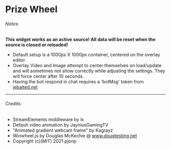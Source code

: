 # Prize Wheel

###### Notes:
**This widget works as an active source! All data will be reset when the source is closed or reloaded!**
- Default setup is a 1000px X 1000px container, centered on the overlay editor
- Overlay Video and Image attempt to center themselves on load/update and will sometimes not show correctly while adjusting the settings. They will force center after 10 seconds.
- Having the bot respond in chat requires a 'botMsg' token from [jebaited.net](https://jebaited.net/)

***

###### Credits:
 - StreamElements middleware by lx
 - Default video animation by JayniusGamingTV
 - "Animated gradient webcam frame" by Kagrayz
 - Winwheel.js by Douglas McKechie @ www.dougtesting.net
 - Copyright (c)(MIT) 2021 pjonp
